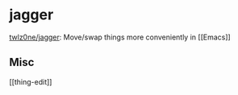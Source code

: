 # jagger

[twlz0ne/jagger](https://github.com/twlz0ne/jagger): Move/swap things more conveniently in [[Emacs]]


## Misc

[[thing-edit]]


